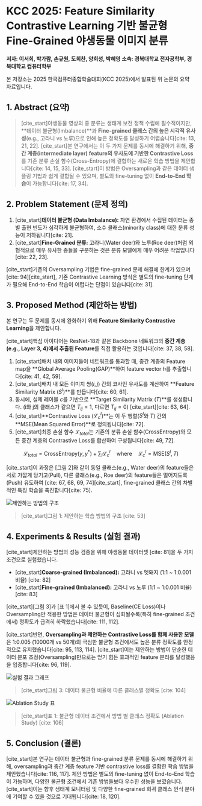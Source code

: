 # KCC 2025: Feature Similarity Contrastive Learning 기반 불균형 Fine-Grained 야생동물 이미지 분류

**저자: 이서희, 박가람, 손규원, 도희찬, 양희성, 박혜영**
**소속: 경북대학교 전자공학부, 경북대학교 컴퓨터학부**

본 저장소는 2025 한국컴퓨터종합학술대회(KCC 2025)에서 발표된 위 논문의 요약 자료입니다.

## 1. Abstract (요약)

> [cite_start]야생동물 영상의 종 분류는 생태계 보전 정책 수립에 필수적이지만, **데이터 불균형(Imbalance)**과 **Fine-grained 클래스 간의 높은 시각적 유사성**(e.g., 고라니 vs 노루)으로 인해 높은 정확도를 달성하기 어렵습니다[cite: 13, 21, 22]. [cite_start]본 연구에서는 이 두 가지 문제를 동시에 해결하기 위해, **중간 계층(intermediate layer) feature의 유사도에 기반한 Contrastive Loss**를 기존 분류 손실 함수(Cross-Entropy)에 결합하는 새로운 학습 방법을 제안합니다[cite: 14, 15, 33]. [cite_start]이 방법은 Oversampling과 같은 데이터 샘플링 기법과 쉽게 결합될 수 있으며, 별도의 fine-tuning 없이 **End-to-End 학습**이 가능합니다[cite: 17, 34].

## 2. Problem Statement (문제 정의)

1.  [cite_start]**데이터 불균형 (Data Imbalance):** 자연 환경에서 수집된 데이터는 종별 출현 빈도가 심각하게 불균형하여, 소수 클래스(minority class)에 대한 분류 성능이 저하됩니다[cite: 21].
2.  [cite_start]**Fine-Grained 분류:** 고라니(Water deer)와 노루(Roe deer)처럼 외형적으로 매우 유사한 종들을 구분하는 것은 분류 모델에게 매우 어려운 작업입니다[cite: 22, 23].

[cite_start]기존의 Oversampling 기법은 fine-grained 문제 해결에 한계가 있으며 [cite: 94][cite_start], 기존 Contrastive Learning 방식은 별도의 fine-tuning 단계가 필요해 End-to-End 학습이 어렵다는 단점이 있습니다[cite: 31].

## 3. Proposed Method (제안하는 방법)

본 연구는 두 문제를 동시에 완화하기 위해 **Feature Similarity Contrastive Learning**을 제안합니다.

[cite_start]핵심 아이디어는 ResNet-18과 같은 Backbone 네트워크의 **중간 계층(e.g., Layer 3, 4)에서 추출된 Feature**를 직접 활용하는 것입니다[cite: 37, 38, 58].

1.  [cite_start]배치 내의 이미지들이 네트워크를 통과할 때, 중간 계층의 Feature map을 **Global Average Pooling(GAP)**하여 feature vector $h$를 추출합니다[cite: 41, 42, 59].
2.  [cite_start]배치 내 모든 이미지 쌍($i, j$) 간의 코사인 유사도를 계산하여 **Feature Similarity Matrix ($S^l$)**를 만듭니다[cite: 60, 61].
3.  동시에, 실제 레이블 $c$를 기반으로 **Target Similarity Matrix ($T$)**를 생성합니다. (i와 j의 클래스가 같으면 $T_{ij}=1$, 다르면 $T_{ij}=0$) [cite_start][cite: 63, 64].
4.  [cite_start]**Contrastive Loss ($\mathcal{L}_c^l$)**는 이 두 행렬($S^l$와 $T$) 간의 **MSE(Mean Squared Error)**로 정의됩니다[cite: 72].
5.  [cite_start]최종 손실 함수 $\mathcal{L}_{total}$는 기존의 분류 손실 함수(CrossEntropy)와 모든 중간 계층의 Contrastive Loss를 합산하여 구성됩니다[cite: 49, 72].

$$
\mathcal{L}_{total} = \text{CrossEntropy}(y, y^*) + \sum_{l} \mathcal{L}_{c}^{l} \quad \text{where} \quad \mathcal{L}_{c}^{l} = \text{MSE}(S^l, T)
$$

[cite_start]이 과정은 [그림 2]와 같이 동일 클래스(e.g., Water deer)의 feature들은 서로 가깝게 당기고(Pull), 다른 클래스(e.g., Roe deer)의 feature들은 멀어지도록(Push) 유도하여 [cite: 67, 68, 69, 74][cite_start], fine-grained 클래스 간의 차별적인 특징 학습을 촉진합니다[cite: 75].

![제안하는 방법의 구조](images/figure1.png)
> [cite_start]그림 1: 제안하는 학습 방법의 구조 [cite: 53]

## 4. Experiments & Results (실험 결과)

[cite_start]제안하는 방법의 성능 검증을 위해 야생동물 데이터셋 [cite: 81]을 두 가지 조건으로 실험했습니다.
* [cite_start]**Coarse-grained (Imbalanced):** 고라니 vs 멧돼지 (1:1 ~ 1:0.001 비율) [cite: 82]
* [cite_start]**Fine-grained (Imbalanced):** 고라니 vs 노루 (1:1 ~ 1:0.001 비율) [cite: 83]

[cite_start][그림 3]과 [표 1]에서 볼 수 있듯이, Baseline(CE Loss)이나 Oversampling만 적용한 방법은 데이터 불균형이 심화될수록(특히 fine-grained 조건에서) 정확도가 급격히 하락했습니다[cite: 111, 112].

[cite_start]반면, **Oversampling과 제안하는 Contrastive Loss를 함께 사용한 모델**은 1:0.005 (10000개 vs 50개)의 극심한 불균형 조건에서도 높은 분류 정확도를 안정적으로 유지했습니다[cite: 95, 113, 114]. [cite_start]이는 제안하는 방법이 단순한 데이터 분포 조정(Oversampling)만으로는 얻기 힘든 효과적인 feature 분리를 달성했음을 입증합니다[cite: 96, 119].

![실험 결과 그래프](images/figure3.png)
> [cite_start]그림 3: 데이터 불균형 비율에 따른 클래스별 정확도 [cite: 104]

![Ablation Study 표](images/table1.png)
> [cite_start]표 1: 불균형 데이터 조건에서 방법 별 클래스 정확도 (Ablation Study) [cite: 106]

## 5. Conclusion (결론)

[cite_start]본 연구는 데이터 불균형과 fine-grained 분류 문제를 동시에 해결하기 위해, oversampling과 중간 계층 feature 기반 contrastive loss를 결합한 학습 방법을 제안했습니다[cite: 116, 117]. 제안 방법은 별도의 fine-tuning 없이 End-to-End 학습이 가능하며, 다양한 불균형 조건에서 기존 방법들보다 우수한 성능을 보였습니다. [cite_start]이는 향후 생태계 모니터링 및 다양한 fine-grained 희귀 클래스 인식 분야에 기여할 수 있을 것으로 기대됩니다[cite: 18, 120].
